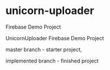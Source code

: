 # unicorn-uploader
Firebase Demo Project

UnicornUploader Firebase Demo Project

master branch - starter project,

implemented branch - finished project

